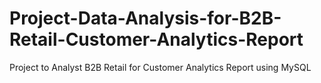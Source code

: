 # Project-Data-Analysis-for-B2B-Retail-Customer-Analytics-Report
Project to Analyst B2B Retail for Customer Analytics Report using MySQL
